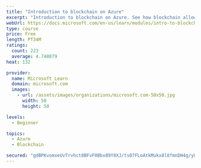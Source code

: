 ```yaml
---
title: "Introduction to blockchain on Azure"
excerpt: "Introduction to blockchain on Azure. See how blockchain allows business partners to trust each other's data without a central authority. You'll also learn a bit about how blockchain works. The goal is to help you decide if blockchain is a good choice for your scenario."
webUrl: https://docs.microsoft.com/en-us/learn/modules/intro-to-blockchain/
type: course
price: Free
length: PT34M
ratings:
  count: 223
  average: 4.748879
heat: 132

provider:
  name: Microsoft Learn
  domain: microsoft.com
  images:
    - url: /assets/images/organizations/microsoft.com-50x50.jpg
      width: 50
      height: 50

levels:
  - Beginner

topics:
  - Azure
  - Blockchain

secured: "gdBPKvomxeUvTrvhct8BFvF0Bbx89Y8XJ/ts07FLoAtkMukx8l8fmnDH4g/yU7IFba9sPtDBBh8gMBeFp6/AgS5a5k4A79QFBkhMYKN3AukoIIu1CB0TeLRpBQBtANUFh04nBRSBOoOepaYR6OU8SyQL/LLyVpkkAwTwrglt6P5j1EpYPWkcN4KMJQwBAs+SwGhBTdIfZh8j5Nzc0rcalD5XpPBJ6qBuinDvNxutX9VG6f4xA2Yhn3BfWUqd31GvLCoEem9W4Puw2Wi0R/86b0IjeHoJjDOonq99bssCVmDp7OAFnEi1bBYU52s/d4RUTqWHiLl9L9DdIL8K54U9kUj6Y3vHuF64moYbhnMFlF5/p7HJdjSSXOaQyzcaeORXazQ6XoeoRmOimqg3GbNj859k2hBytfxXs2+u7I0vE38=;wAmnlwFkGUBACBcnxJSfIA=="
---
```



